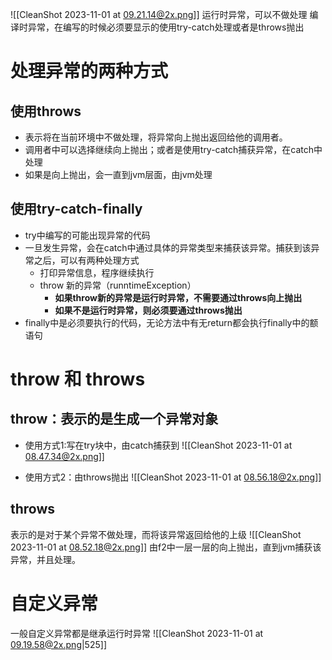

![[CleanShot 2023-11-01 at 09.21.14@2x.png]]
运行时异常，可以不做处理
编译时异常，在编写的时候必须要显示的使用try-catch处理或者是throws抛出
# 处理异常的两种方式

## 使用throws
* 表示将在当前环境中不做处理，将异常向上抛出返回给他的调用者。
* 调用者中可以选择继续向上抛出；或者是使用try-catch捕获异常，在catch中处理
* 如果是向上抛出，会一直到jvm层面，由jvm处理


## 使用try-catch-finally
* try中编写的可能出现异常的代码
* 一旦发生异常，会在catch中通过具体的异常类型来捕获该异常。捕获到该异常之后，可以有两种处理方式
	* 打印异常信息，程序继续执行
	* throw 新的异常（runntimeException）
		* **如果throw新的异常是运行时异常，不需要通过throws向上抛出**
		* **如果不是运行时异常，则必须要通过throws抛出**
* finally中是必须要执行的代码，无论方法中有无return都会执行finally中的额语句



# throw  和 throws
## throw：表示的是生成一个异常对象
* 使用方式1:写在try块中，由catch捕获到
![[CleanShot 2023-11-01 at 08.47.34@2x.png]]

* 使用方式2：由throws抛出
![[CleanShot 2023-11-01 at 08.56.18@2x.png]]
## throws
表示的是对于某个异常不做处理，而将该异常返回给他的上级
![[CleanShot 2023-11-01 at 08.52.18@2x.png]]
由f2中一层一层的向上抛出，直到jvm捕获该异常，并且处理。


# 自定义异常
一般自定义异常都是继承运行时异常
![[CleanShot 2023-11-01 at 09.19.58@2x.png|525]]




